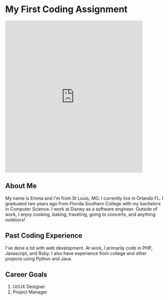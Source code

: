 # My First Coding Assignment
<iframe src="https://giphy.com/embed/aQYR1p8saOQla" width="435" height="480" frameBorder="0" class="giphy-embed" allowFullScreen></iframe>

## About Me
My name is Emma and I'm from St Louis, MO. I currently live in Orlando FL. I graduated two years ago from Florida Southern College with my bachelors in Computer Science. I work at Disney as a software engineer. Outside of work, I enjoy cooking, baking, traveling, going to concerts, and anything outdoors!

## Past Coding Experience
I've done a lot with web development. At work, I primarily code in PHP, Javascript, and Ruby. I also have experience from college and other projects using Python and Java.

## Career Goals
1. UI/UX Designer
2. Project Manager